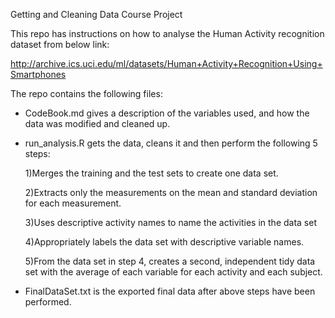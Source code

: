Getting and Cleaning Data Course Project

This repo has instructions on how to analyse the Human Activity recognition dataset from below link:

http://archive.ics.uci.edu/ml/datasets/Human+Activity+Recognition+Using+Smartphones

The repo contains the following files:

- CodeBook.md gives a description of the variables used, and how the data was modified and cleaned up.

- run_analysis.R gets the data, cleans it and then perform the following 5 steps:

     1)Merges the training and the test sets to create one data set.

     2)Extracts only the measurements on the mean and standard deviation for each measurement. 

     3)Uses descriptive activity names to name the activities in the data set

     4)Appropriately labels the data set with descriptive variable names. 

     5)From the data set in step 4, creates a second, independent tidy data set with the average of each variable for each activity and each subject.
     
- FinalDataSet.txt is the exported final data after above steps have been performed.